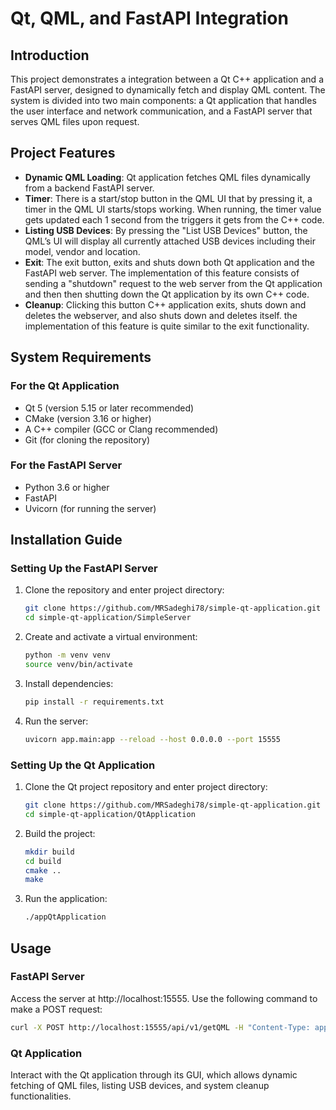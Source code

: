 # Qt, QML, and FastAPI Integration

## Introduction
This project demonstrates a integration between a Qt C++ application and a FastAPI server, designed to dynamically fetch and display QML content. The system is divided into two main components: a Qt application that handles the user interface and network communication, and a FastAPI server that serves QML files upon request.

## Project Features

- **Dynamic QML Loading**: Qt application fetches QML files dynamically from a backend FastAPI server.
- **Timer**: There is a start/stop button in the QML UI that by pressing it, a timer in the QML UI starts/stops working. When running, the timer value gets updated each 1 second from the triggers it gets from the C++ code.
- **Listing USB Devices**: By pressing the "List USB Devices" button, the QML’s UI will display all currently attached USB devices including their model, vendor and location.
- **Exit**: The exit button, exits and shuts down both Qt application and the FastAPI web server. The implementation of this feature consists of sending a "shutdown" request to the web server from the Qt application and then then shutting down the Qt application by its own C++ code.
- **Cleanup**: Clicking this button C++ application exits, shuts down and deletes the webserver, and also shuts down and deletes itself. the implementation of this feature is quite similar to the exit functionality.

## System Requirements

### For the Qt Application
- Qt 5 (version 5.15 or later recommended)
- CMake (version 3.16 or higher)
- A C++ compiler (GCC or Clang recommended)
- Git (for cloning the repository)

### For the FastAPI Server
- Python 3.6 or higher
- FastAPI
- Uvicorn (for running the server)

## Installation Guide

### Setting Up the FastAPI Server

1. Clone the repository and enter project directory:
   ```bash
   git clone https://github.com/MRSadeghi78/simple-qt-application.git
   cd simple-qt-application/SimpleServer
   ```

2. Create and activate a virtual environment:
   ```bash
   python -m venv venv
   source venv/bin/activate
   ```

3. Install dependencies:
   ```bash
   pip install -r requirements.txt
   ```

4. Run the server:
   ```bash
   uvicorn app.main:app --reload --host 0.0.0.0 --port 15555
   ```

### Setting Up the Qt Application

1. Clone the Qt project repository and enter project directory:
   ```bash
   git clone https://github.com/MRSadeghi78/simple-qt-application.git //skip this part if you have already cloned the repository in the previous steps
   cd simple-qt-application/QtApplication
   ```

2. Build the project:
   ```bash
   mkdir build
   cd build
   cmake ..
   make
   ```

3. Run the application:
   ```bash
   ./appQtApplication
   ```

## Usage

### FastAPI Server
Access the server at http://localhost:15555. Use the following command to make a POST request:

   ```bash
   curl -X POST http://localhost:15555/api/v1/getQML -H "Content-Type: application/json" -d "{\"filename\":\"example.qml\"}"
   ```

### Qt Application
Interact with the Qt application through its GUI, which allows dynamic fetching of QML files, listing USB devices, and system cleanup functionalities.

